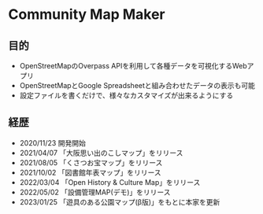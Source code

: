 # Community Map Maker
## 目的
* OpenStreetMapのOverpass APIを利用して各種データを可視化するWebアプリ
* OpenStreetMapとGoogle Spreadsheetと組み合わせたデータの表示も可能
* 設定ファイルを書くだけで、様々なカスタマイズが出来るようにする

## 経歴
* 2020/11/23 開発開始
* 2021/04/07 「大阪思い出のこしマップ」をリリース
* 2021/08/05 「くさつお宝マップ」をリリース
* 2021/10/02 「図書館年表マップ」をリリース
* 2022/03/04 「Open History & Culture Map」をリリース
* 2022/05/02 「設備管理MAP(デモ)」をリリース
* 2023/01/25 「遊具のある公園マップ(β版)」をもとに本家を更新
